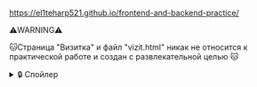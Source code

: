 https://el1teharp521.github.io/frontend-and-backend-practice/


⚠️WARNING⚠️

🐱Страница "Визитка" и файл "vizit.html" никак не относится к практической работе и создан с развлекательной целью 🐱
<details>
<summary>🔒 Спойлер</summary>
Ни в коем случае не допускается открытие страницы 'Визитка'для людей болеющих Эпилепсей
</details>